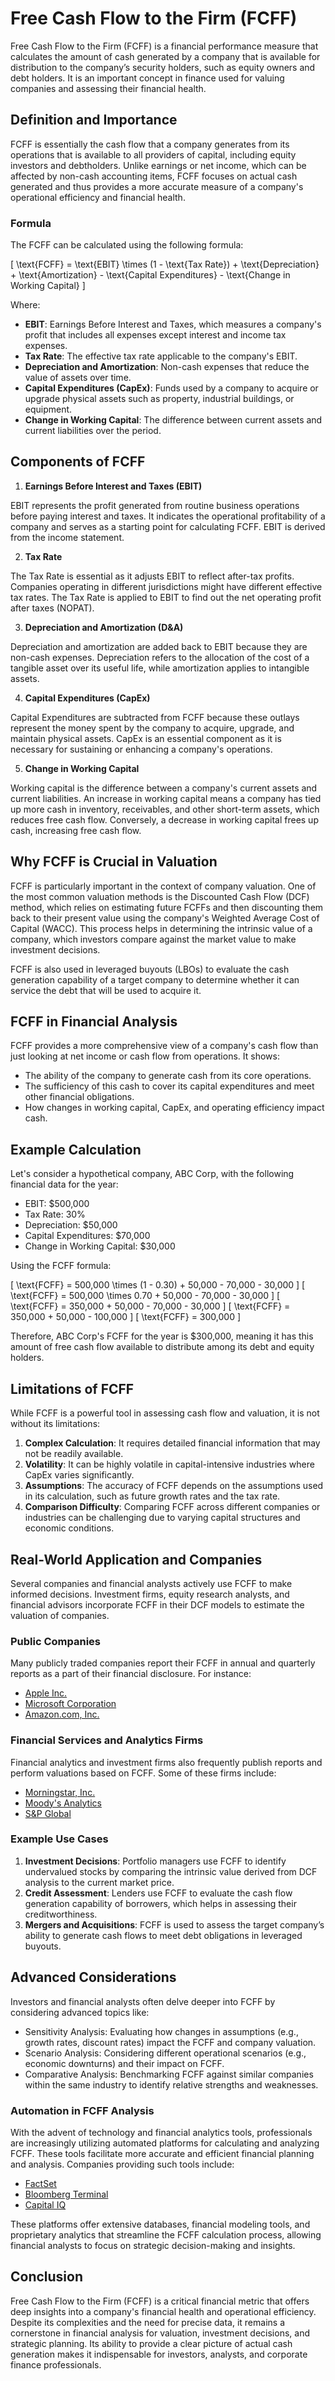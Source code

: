 # Free Cash Flow to the Firm (FCFF)

Free Cash Flow to the Firm (FCFF) is a financial performance measure that calculates the amount of cash generated by a company that is available for distribution to the company’s security holders, such as equity owners and debt holders. It is an important concept in finance used for valuing companies and assessing their financial health.

## Definition and Importance

FCFF is essentially the cash flow that a company generates from its operations that is available to all providers of capital, including equity investors and debtholders. Unlike earnings or net income, which can be affected by non-cash accounting items, FCFF focuses on actual cash generated and thus provides a more accurate measure of a company's operational efficiency and financial health.

### Formula

The FCFF can be calculated using the following formula:

\[ \text{FCFF} = \text{EBIT} \times (1 - \text{Tax Rate}) + \text{Depreciation} + \text{Amortization} - \text{Capital Expenditures} - \text{Change in Working Capital} \]

Where:
- **EBIT**: Earnings Before Interest and Taxes, which measures a company's profit that includes all expenses except interest and income tax expenses.
- **Tax Rate**: The effective tax rate applicable to the company's EBIT.
- **Depreciation and Amortization**: Non-cash expenses that reduce the value of assets over time.
- **Capital Expenditures (CapEx)**: Funds used by a company to acquire or upgrade physical assets such as property, industrial buildings, or equipment.
- **Change in Working Capital**: The difference between current assets and current liabilities over the period.

## Components of FCFF

1. **Earnings Before Interest and Taxes (EBIT)**

EBIT represents the profit generated from routine business operations before paying interest and taxes. It indicates the operational profitability of a company and serves as a starting point for calculating FCFF. EBIT is derived from the income statement.

2. **Tax Rate**

The Tax Rate is essential as it adjusts EBIT to reflect after-tax profits. Companies operating in different jurisdictions might have different effective tax rates. The Tax Rate is applied to EBIT to find out the net operating profit after taxes (NOPAT).

3. **Depreciation and Amortization (D&A)**

Depreciation and amortization are added back to EBIT because they are non-cash expenses. Depreciation refers to the allocation of the cost of a tangible asset over its useful life, while amortization applies to intangible assets.

4. **Capital Expenditures (CapEx)**

Capital Expenditures are subtracted from FCFF because these outlays represent the money spent by the company to acquire, upgrade, and maintain physical assets. CapEx is an essential component as it is necessary for sustaining or enhancing a company's operations.

5. **Change in Working Capital**

Working capital is the difference between a company's current assets and current liabilities. An increase in working capital means a company has tied up more cash in inventory, receivables, and other short-term assets, which reduces free cash flow. Conversely, a decrease in working capital frees up cash, increasing free cash flow.

## Why FCFF is Crucial in Valuation

FCFF is particularly important in the context of company valuation. One of the most common valuation methods is the Discounted Cash Flow (DCF) method, which relies on estimating future FCFFs and then discounting them back to their present value using the company's Weighted Average Cost of Capital (WACC). This process helps in determining the intrinsic value of a company, which investors compare against the market value to make investment decisions.

FCFF is also used in leveraged buyouts (LBOs) to evaluate the cash generation capability of a target company to determine whether it can service the debt that will be used to acquire it.

## FCFF in Financial Analysis

FCFF provides a more comprehensive view of a company's cash flow than just looking at net income or cash flow from operations. It shows:
- The ability of the company to generate cash from its core operations.
- The sufficiency of this cash to cover its capital expenditures and meet other financial obligations.
- How changes in working capital, CapEx, and operating efficiency impact cash.

## Example Calculation

Let's consider a hypothetical company, ABC Corp, with the following financial data for the year:
- EBIT: $500,000
- Tax Rate: 30%
- Depreciation: $50,000
- Capital Expenditures: $70,000
- Change in Working Capital: $30,000

Using the FCFF formula:

\[ \text{FCFF} = 500,000 \times (1 - 0.30) + 50,000 - 70,000 - 30,000 \]
\[ \text{FCFF} = 500,000 \times 0.70 + 50,000 - 70,000 - 30,000 \]
\[ \text{FCFF} = 350,000 + 50,000 - 70,000 - 30,000 \]
\[ \text{FCFF} = 350,000 + 50,000 - 100,000 \]
\[ \text{FCFF} = 300,000 \]

Therefore, ABC Corp's FCFF for the year is $300,000, meaning it has this amount of free cash flow available to distribute among its debt and equity holders.

## Limitations of FCFF

While FCFF is a powerful tool in assessing cash flow and valuation, it is not without its limitations:
1. **Complex Calculation**: It requires detailed financial information that may not be readily available.
2. **Volatility**: It can be highly volatile in capital-intensive industries where CapEx varies significantly.
3. **Assumptions**: The accuracy of FCFF depends on the assumptions used in its calculation, such as future growth rates and the tax rate.
4. **Comparison Difficulty**: Comparing FCFF across different companies or industries can be challenging due to varying capital structures and economic conditions.

## Real-World Application and Companies

Several companies and financial analysts actively use FCFF to make informed decisions. Investment firms, equity research analysts, and financial advisors incorporate FCFF in their DCF models to estimate the valuation of companies.

### Public Companies

Many publicly traded companies report their FCFF in annual and quarterly reports as a part of their financial disclosure. For instance:

- [Apple Inc.](https://www.apple.com/investor/)
- [Microsoft Corporation](https://www.microsoft.com/investor/)
- [Amazon.com, Inc.](https://www.sec.gov/Archives/edgar/data/1018724/000101872423000004/amzn-20221231.htm)

### Financial Services and Analytics Firms

Financial analytics and investment firms also frequently publish reports and perform valuations based on FCFF. Some of these firms include:
- [Morningstar, Inc.](https://www.morningstar.com/)
- [Moody's Analytics](https://www.moodysanalytics.com/)
- [S&P Global](https://www.spglobal.com/)

### Example Use Cases

1. **Investment Decisions**: Portfolio managers use FCFF to identify undervalued stocks by comparing the intrinsic value derived from DCF analysis to the current market price.
2. **Credit Assessment**: Lenders use FCFF to evaluate the cash flow generation capability of borrowers, which helps in assessing their creditworthiness.
3. **Mergers and Acquisitions**: FCFF is used to assess the target company’s ability to generate cash flows to meet debt obligations in leveraged buyouts.

## Advanced Considerations

Investors and financial analysts often delve deeper into FCFF by considering advanced topics like:
- Sensitivity Analysis: Evaluating how changes in assumptions (e.g., growth rates, discount rates) impact the FCFF and company valuation.
- Scenario Analysis: Considering different operational scenarios (e.g., economic downturns) and their impact on FCFF.
- Comparative Analysis: Benchmarking FCFF against similar companies within the same industry to identify relative strengths and weaknesses.

### Automation in FCFF Analysis

With the advent of technology and financial analytics tools, professionals are increasingly utilizing automated platforms for calculating and analyzing FCFF. These tools facilitate more accurate and efficient financial planning and analysis. Companies providing such tools include:
- [FactSet](https://www.factset.com/)
- [Bloomberg Terminal](https://www.bloomberg.com/professional/solution/bloomberg-terminal/)
- [Capital IQ](https://www.spglobal.com/marketintelligence/en/solutions/sp-capital-iq-pro)

These platforms offer extensive databases, financial modeling tools, and proprietary analytics that streamline the FCFF calculation process, allowing financial analysts to focus on strategic decision-making and insights.

## Conclusion

Free Cash Flow to the Firm (FCFF) is a critical financial metric that offers deep insights into a company's financial health and operational efficiency. Despite its complexities and the need for precise data, it remains a cornerstone in financial analysis for valuation, investment decisions, and strategic planning. Its ability to provide a clear picture of actual cash generation makes it indispensable for investors, analysts, and corporate finance professionals.